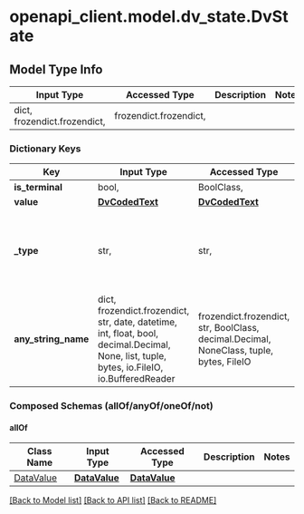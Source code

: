 # openapi_client.model.dv_state.DvState

## Model Type Info
Input Type | Accessed Type | Description | Notes
------------ | ------------- | ------------- | -------------
dict, frozendict.frozendict,  | frozendict.frozendict,  |  | 

### Dictionary Keys
Key | Input Type | Accessed Type | Description | Notes
------------ | ------------- | ------------- | ------------- | -------------
**is_terminal** | bool,  | BoolClass,  |  | 
**value** | [**DvCodedText**](DvCodedText.md) | [**DvCodedText**](DvCodedText.md) |  | 
**_type** | str,  | str,  |  | [optional] if omitted the server will use the default value of "DV_STATE"
**any_string_name** | dict, frozendict.frozendict, str, date, datetime, int, float, bool, decimal.Decimal, None, list, tuple, bytes, io.FileIO, io.BufferedReader | frozendict.frozendict, str, BoolClass, decimal.Decimal, NoneClass, tuple, bytes, FileIO | any string name can be used but the value must be the correct type | [optional]

### Composed Schemas (allOf/anyOf/oneOf/not)
#### allOf
Class Name | Input Type | Accessed Type | Description | Notes
------------- | ------------- | ------------- | ------------- | -------------
[DataValue](DataValue.md) | [**DataValue**](DataValue.md) | [**DataValue**](DataValue.md) |  | 

[[Back to Model list]](../../README.md#documentation-for-models) [[Back to API list]](../../README.md#documentation-for-api-endpoints) [[Back to README]](../../README.md)

